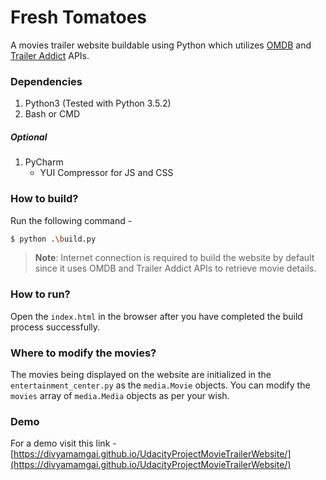 # Fresh Tomatoes

A movies trailer website buildable using Python which utilizes [OMDB](http://www.omdbapi.com/) and
[Trailer Addict](http://www.traileraddict.com/trailerapi) APIs.

### Dependencies

1. Python3 (Tested with Python 3.5.2)
2. Bash or CMD

##### Optional

1. PyCharm
   * YUI Compressor for JS and CSS

### How to build?

Run the following command -
```sh
$ python .\build.py
```

> **Note**: Internet connection is required to build the website by default since it uses OMDB and
> Trailer Addict APIs to retrieve movie details.

### How to run?

Open the `index.html` in the browser after you have completed the build process successfully.

### Where to modify the movies?

The movies being displayed on the website are initialized in the `entertainment_center.py` as the `media.Movie` objects.
You can modify the `movies` array of `media.Media` objects as per your wish.

### Demo

For a demo visit this link - [https://divyamamgai.github.io/UdacityProjectMovieTrailerWebsite/](https://divyamamgai.github.io/UdacityProjectMovieTrailerWebsite/)